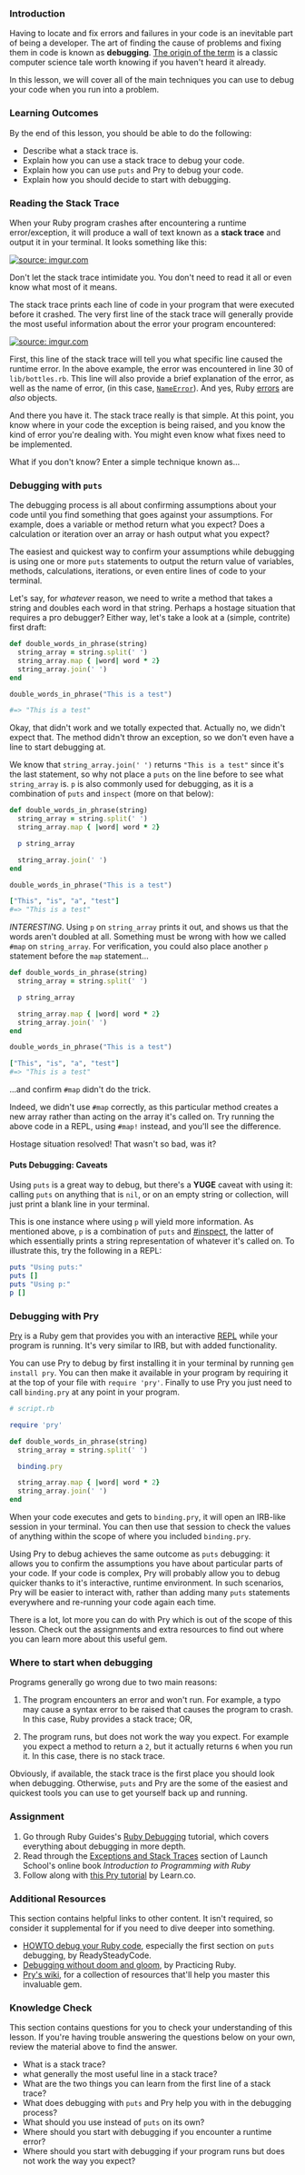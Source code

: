 ### Introduction
Having to locate and fix errors and failures in your code is an inevitable part of being a developer. The art of finding the cause of problems and fixing them in code is known as **debugging**. [The origin of the term](https://en.wikipedia.org/wiki/Debugging#Origin_of_the_term)
is a classic computer science tale worth knowing if you haven't heard it already.

In this lesson, we will cover all of the main techniques you can use to debug your code when you run into a problem.

### Learning Outcomes
By the end of this lesson, you should be able to do the following:

 - Describe what a stack trace is.
 - Explain how you can use a stack trace to debug your code.
 - Explain how you can use `puts` and Pry to debug your code.
 - Explain how you should decide to start with debugging.

### Reading the Stack Trace
When your Ruby program crashes after encountering a runtime error/exception, it will produce a wall of text known as a **stack trace** and output it in your terminal.
It looks something like this:

<a href="https://i.imgur.com/UmoEQBD.png"><img class="tutorial-img" src="https://i.imgur.com/UmoEQBD.png" title="source: imgur.com" /></a>

Don't let the stack trace intimidate you. You don't need to read it all or even know what most of it means.

The stack trace prints each line of code in your program that were executed before it crashed. The very first line of the stack trace will generally provide the most useful information about the error your program encountered:

<a href="https://i.imgur.com/5LJDp9v.png"><img class="tutorial-img" src="https://i.imgur.com/5LJDp9v.png" title="source: imgur.com" /></a>

First, this line of the stack trace will tell you what specific line caused the runtime error. In the above example, the error was encountered in line 30 of `lib/bottles.rb`. This line will also provide a brief explanation of the error, as well as the name of error, (in this case, [`NameError`](https://ruby-doc.org/core-2.6/NameError.html)). And yes, Ruby [errors](https://ruby-doc.org/core-2.6/Exception.html) are *also* objects.

And there you have it. The stack trace really is that simple. At this point, you know where in your code the exception is being raised, and you know the kind of error you're dealing with. You might even know what fixes need to be implemented.

What if you don't know? Enter a simple technique known as...

### Debugging with `puts`
The debugging process is all about confirming assumptions about your code until you find something that goes against your assumptions. For example, does a variable or method return what you expect? Does a calculation or iteration over an array or hash output what you expect?


The easiest and quickest way to confirm your assumptions while debugging is using one or more `puts` statements to output the return value of variables, methods, calculations, iterations, or even entire lines of code to your terminal.

Let's say, for *whatever* reason, we need to write a method that takes a string and doubles each word in that string. Perhaps a hostage situation that requires a pro debugger? Either way, let's take a look at a (simple, contrite) first draft:

~~~ruby
def double_words_in_phrase(string)
  string_array = string.split(' ')
  string_array.map { |word| word * 2}
  string_array.join(' ')
end

double_words_in_phrase("This is a test")

#=> "This is a test"
~~~

Okay, that didn't work and we totally expected that. Actually no, we didn't expect that. The method didn't throw an exception, so we don't even have a line to start debugging at.

We know that `string_array.join(' ')` returns `"This is a test"` since it's the last statement, so why not place a `puts` on the line before to see what `string_array` is. `p` is also commonly used for debugging, as it is a combination of `puts` and `inspect` (more on that below):

~~~ruby
def double_words_in_phrase(string)
  string_array = string.split(' ')
  string_array.map { |word| word * 2}

  p string_array

  string_array.join(' ')
end

double_words_in_phrase("This is a test")

["This", "is", "a", "test"]
#=> "This is a test"
~~~

*INTERESTING*. Using `p` on `string_array` prints it out, and shows us that the words aren't doubled at all. Something must be wrong with how we called `#map` on `string_array`. For verification, you could also place another `p` statement before the `map` statement...

~~~ruby
def double_words_in_phrase(string)
  string_array = string.split(' ')

  p string_array

  string_array.map { |word| word * 2}
  string_array.join(' ')
end

double_words_in_phrase("This is a test")

["This", "is", "a", "test"]
#=> "This is a test"
~~~

...and confirm `#map` didn't do the trick.

Indeed, we didn't use `#map` correctly, as this particular method creates a new array rather than acting on the array it's called on. Try running the above code in a REPL, using `#map!` instead, and you'll see the difference.

Hostage situation resolved! That wasn't so bad, was it?

#### Puts Debugging: Caveats
Using `puts` is a great way to debug, but there's a **YUGE** caveat with using it: calling `puts` on anything that is `nil`, or on an empty string or collection, will just print a blank line in your terminal.

This is one instance where using `p` will yield more information. As mentioned above, `p` is a combination of `puts` and [#inspect](https://ruby-doc.org/core-2.6.1/Object.html#method-i-inspect), the latter of which essentially prints a string representation of whatever it's called on. To illustrate this, try the following in a REPL:

~~~ruby
puts "Using puts:"
puts []
puts "Using p:"
p []
~~~

### Debugging with Pry
[Pry](https://github.com/pry/pry) is a Ruby gem that provides you with an interactive [REPL](https://www.rubyguides.com/2018/12/what-is-a-repl-in-ruby/) while your program is running. It's very similar to IRB, but with added functionality.

You can use Pry to debug by first installing it in your terminal by running `gem install pry`. You can then make it available in your program by requiring it at the top of your file with `require 'pry'`. Finally to use Pry you just need to call `binding.pry` at any point in your program.

~~~ruby
# script.rb

require 'pry'

def double_words_in_phrase(string)
  string_array = string.split(' ')

  binding.pry

  string_array.map { |word| word * 2}
  string_array.join(' ')
end
~~~

When your code executes and gets to `binding.pry`, it will open an IRB-like session in your terminal. You can then use that session to check the values of anything within the scope of where you included `binding.pry`.

Using Pry to debug achieves the same outcome as `puts` debugging: it allows you to confirm the assumptions you have about particular parts of your code. If your code is complex, Pry will probably allow you to debug quicker thanks to it's interactive, runtime environment. In such scenarios, Pry will be easier to interact with, rather than adding many `puts` statements everywhere and re-running your code again each time.

There is a lot, lot more you can do with Pry which is out of the scope of this lesson. Check out the assignments and extra resources to find out where you can learn more about this useful gem.

### Where to start when debugging
Programs generally go wrong due to two main reasons:

1. The program encounters an error and won't run. For example, a typo may cause a
syntax error to be raised that causes the program to crash. In this case, Ruby provides a stack trace; OR,

2. The program runs, but does not work the way you expect. For example you expect a method to return a `2`, but it actually returns `6` when you run it. In this case, there is no stack trace.

Obviously, if available, the stack trace is the first place you should look when debugging. Otherwise, `puts` and Pry are the some of the easiest and quickest tools you can use to get yourself back up and running.

### Assignment
<div class="lesson-content__panel" markdown="1">

1. Go through Ruby Guides's [Ruby Debugging](https://www.rubyguides.com/2015/07/ruby-debugging/) tutorial, which covers everything about debugging in more depth.
2. Read through the [Exceptions and Stack Traces]((https://launchschool.com/books/ruby/read/more_stuff#readingstacktraces)) section of Launch School's online book *Introduction to Programming with Ruby*
3. Follow along with [this Pry tutorial](https://learn.co/lessons/debugging-with-pry) by Learn.co.
</div>

### Additional Resources
This section contains helpful links to other content. It isn't required, so consider it supplemental for if you need to dive deeper into something.

* [HOWTO debug your Ruby code](https://readysteadycode.com/howto-debug-your-ruby-code), especially the first section on `puts` debugging, by ReadySteadyCode.
* [Debugging without doom and gloom](https://practicingruby.com/articles/debugging-without-doom-and-gloom), by Practicing Ruby.
* [Pry's wiki](https://github.com/pry/pry/wiki), for a collection of resources that'll help you master this invaluable gem.

### Knowledge Check
This section contains questions for you to check your understanding of this lesson. If you're having trouble answering the questions below on your own, review the material above to find the answer.

* What is a stack trace?
* what generally the most useful line in a stack trace?
* What are the two things you can learn from the first line of a stack trace?
* What does debugging with `puts` and Pry help you with in the debugging process?
* What should you use instead of `puts` on its own?
* Where should you start with debugging if you encounter a runtime error?
* Where should you start with debugging if your program runs but does not work the way you expect?